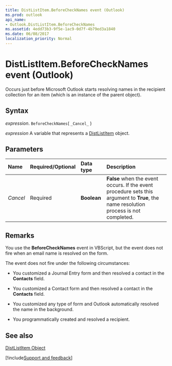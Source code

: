 ```yaml
---
title: DistListItem.BeforeCheckNames event (Outlook)
ms.prod: outlook
api_name:
- Outlook.DistListItem.BeforeCheckNames
ms.assetid: 4edd73b3-9f5e-1ac9-0d7f-4b79ed3a1840
ms.date: 06/08/2017
localization_priority: Normal
---
```



# DistListItem.BeforeCheckNames event (Outlook)

Occurs just before Microsoft Outlook starts resolving names in the recipient collection for an item (which is an instance of the parent object).


## Syntax

_expression_. `BeforeCheckNames`( `_Cancel_` )

_expression_ A variable that represents a [DistListItem](Outlook.DistListItem.md) object.


## Parameters



|Name|Required/Optional|Data type|Description|
|:-----|:-----|:-----|:-----|
| _Cancel_|Required| **Boolean**| **False** when the event occurs. If the event procedure sets this argument to **True**, the name resolution process is not completed.|

## Remarks

You use the  **BeforeCheckNames** event in VBScript, but the event does not fire when an email name is resolved on the form.

The event does not fire under the following circumstances:


- You customized a Journal Entry form and then resolved a contact in the  **Contacts** field.
    
- You customized a Contact form and then resolved a contact in the  **Contacts** field.
    
- You customized any type of form and Outlook automatically resolved the name in the background.
    
- You programmatically created and resolved a recipient.
    



## See also


[DistListItem Object](Outlook.DistListItem.md)

[!include[Support and feedback](~/includes/feedback-boilerplate.md)]